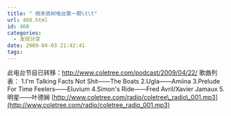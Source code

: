 ```yaml
---
title: " 晓禾依树电台第一期\t\t"
url: 460.html
id: 460
categories:
  - 发现分享
date: 2009-04-03 21:42:41
tags:
---
```


此电台节目已转移：http://www.coletree.com/podcast/2009/04/22/ 歌曲列表： 1.I'm Talking Facts Not Shit——The Boats 2.Ugla——Amiina 3.Prelude For Time Feelers——Eluvium 4.Simon's Ride——Fred Avril/Xavier Jamaux 5.明星——叶德娴 [http://www.coletree.com/radio/coletree\_radio\_001.mp3](http://www.coletree.com/radio/coletree_radio_001.mp3)